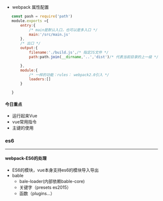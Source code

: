 * webpack 属性配置
```javascript
   const pash = require('path')
   module.exports ={
       entry:{
           /* main是默认入口，也可以是多入口 */
           main:'/src/main.js'
       },
       /* 出口 */
       output:{
           filename:'./build.js',/* 指定JS文件 */
           path:path.join(__dirname,'..','dist')/* 代表当前目录的上一级 */

       },
       module:{
           /* 一样的功能：rules： webpack2.0引入 */
           loaders:[]
       }

   }
```
#### 今日重点
* 运行起来Vue
* vue常用指令
* 主键的使用
### es6
---
#### webpack-ES6的处理
* ES6的模块，vue本身支持es6的模块导入导出
* bable
    + bale-loader(内部依赖bable-core)
    + 关键字（presets es2015）
    + 函数（plugins...）
